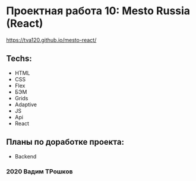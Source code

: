 # Проектная работа 10: Mesto Russia (React)


https://tva120.github.io/mesto-react/

## Techs:
* HTML
* CSS
* Flex 
* БЭМ
* Grids
* Adaptive
* JS
* Api
* React

## Планы по доработке проекта:
* Backend

### 2020 Вадим ТРошков